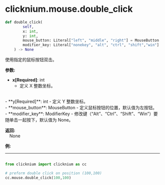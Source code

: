 
# clicknium.mouse.double_click

```python
def double_click(
        self, 
        x: int, 
        y: int, 
        mouse_button: Literal["left", "middle", "right"] = MouseButton.Left,
        modifier_key: Literal["nonekey", "alt", "ctrl", "shift","win"]  = ModifierKey.NoneKey
    ) -> None
```  

使用指定的鼠标按钮双击。

**参数:**  
- **x[Required]**: int  
    - 定义 X 整数坐标。
<br/>
- **y[Required]**: int  
    - 定义 Y 整数坐标。
<br/>
- **mouse_button**: MouseButton  
    - 定义鼠标按钮的位置，默认值为左按钮。
<br/>
- **modifier_key**: ModifierKey  
    - 修改键（“Alt”、“Ctrl”、“Shift”、“Win”）要随单击一起按下，默认值为 None。

**返回:**  
    &emsp;None

**例:**
***
```python

from clicknium import clicknium as cc

# preform double click on position (100,100)
cc.mouse.double_click(100,100)

```